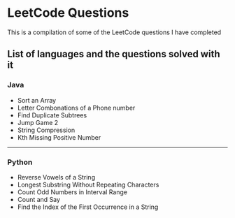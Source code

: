 # LeetCode Questions

This is a compilation of some of the LeetCode questions I have completed

## List of languages and the questions solved with it


### Java
- Sort an Array
- Letter Combonations of a Phone number
- Find Duplicate Subtrees
- Jump Game 2
- String Compression
- Kth Missing Positive Number
-----------------------------

### Python
- Reverse Vowels of a String
- Longest Substring Without Repeating Characters
- Count Odd Numbers in Interval Range
- Count and Say
- Find the Index of the First Occurrence in a String
